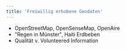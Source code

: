 ```yaml
---
title: 'Freiwillig erhobene Geodaten'
---
```


- OpenStreetMap, OpenSenseMap, OpenAire
- "Regen in Münster", Haiti Erdbeben
- Qualität v. Volunteered Information
